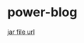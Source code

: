 # power-blog

[jar file url](https://drive.google.com/file/d/1F1cuv6ZZ-EvgteHxNLRjLYOviJ9mODOP/view?usp=share_link)
